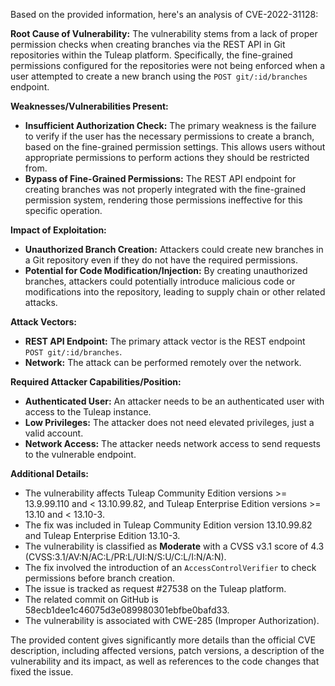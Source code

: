 Based on the provided information, here's an analysis of CVE-2022-31128:

**Root Cause of Vulnerability:**
The vulnerability stems from a lack of proper permission checks when creating branches via the REST API in Git repositories within the Tuleap platform. Specifically, the fine-grained permissions configured for the repositories were not being enforced when a user attempted to create a new branch using the `POST git/:id/branches` endpoint.

**Weaknesses/Vulnerabilities Present:**
- **Insufficient Authorization Check:** The primary weakness is the failure to verify if the user has the necessary permissions to create a branch, based on the fine-grained permission settings. This allows users without appropriate permissions to perform actions they should be restricted from.
- **Bypass of Fine-Grained Permissions:** The REST API endpoint for creating branches was not properly integrated with the fine-grained permission system, rendering those permissions ineffective for this specific operation.

**Impact of Exploitation:**
- **Unauthorized Branch Creation:** Attackers could create new branches in a Git repository even if they do not have the required permissions.
- **Potential for Code Modification/Injection:** By creating unauthorized branches, attackers could potentially introduce malicious code or modifications into the repository, leading to supply chain or other related attacks.

**Attack Vectors:**
- **REST API Endpoint:** The primary attack vector is the REST endpoint `POST git/:id/branches`.
- **Network:** The attack can be performed remotely over the network.

**Required Attacker Capabilities/Position:**
- **Authenticated User:** An attacker needs to be an authenticated user with access to the Tuleap instance.
- **Low Privileges:** The attacker does not need elevated privileges, just a valid account.
- **Network Access:** The attacker needs network access to send requests to the vulnerable endpoint.

**Additional Details:**
- The vulnerability affects Tuleap Community Edition versions >= 13.9.99.110 and < 13.10.99.82, and Tuleap Enterprise Edition versions >= 13.10 and < 13.10-3.
- The fix was included in Tuleap Community Edition version 13.10.99.82 and Tuleap Enterprise Edition 13.10-3.
- The vulnerability is classified as **Moderate** with a CVSS v3.1 score of 4.3 (CVSS:3.1/AV:N/AC:L/PR:L/UI:N/S:U/C:L/I:N/A:N).
- The fix involved the introduction of an `AccessControlVerifier` to check permissions before branch creation.
- The issue is tracked as request #27538 on the Tuleap platform.
- The related commit on GitHub is 58ecb1dee1c46075d3e089980301ebfbe0bafd33.
- The vulnerability is associated with CWE-285 (Improper Authorization).

The provided content gives significantly more details than the official CVE description, including affected versions, patch versions, a description of the vulnerability and its impact, as well as references to the code changes that fixed the issue.